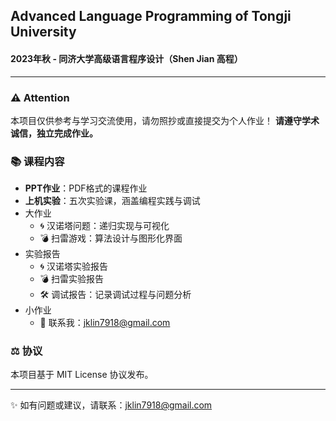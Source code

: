## Advanced Language Programming of Tongji University

#### 2023年秋 - 同济大学高级语言程序设计（Shen Jian 高程）

------

### ⚠️ **Attention**

本项目仅供参考与学习交流使用，请勿照抄或直接提交为个人作业！
 **请遵守学术诚信，独立完成作业。**

### 📚 **课程内容**

- **PPT作业**：PDF格式的课程作业
- **上机实验**：五次实验课，涵盖编程实践与调试
- 大作业
  - 🌀 汉诺塔问题：递归实现与可视化
  - 💣 扫雷游戏：算法设计与图形化界面
- 实验报告
  - 🌀 汉诺塔实验报告
  - 💣 扫雷实验报告
  - 🛠️ 调试报告：记录调试过程与问题分析
- 小作业
  - 📧 联系我：[jklin7918@gmail.com](mailto:jklin7918@gmail.com)

### ⚖️ **协议**

本项目基于 MIT License 协议发布。

------

✨ 如有问题或建议，请联系：[jklin7918@gmail.com](mailto:jklin7918@gmail.com)
